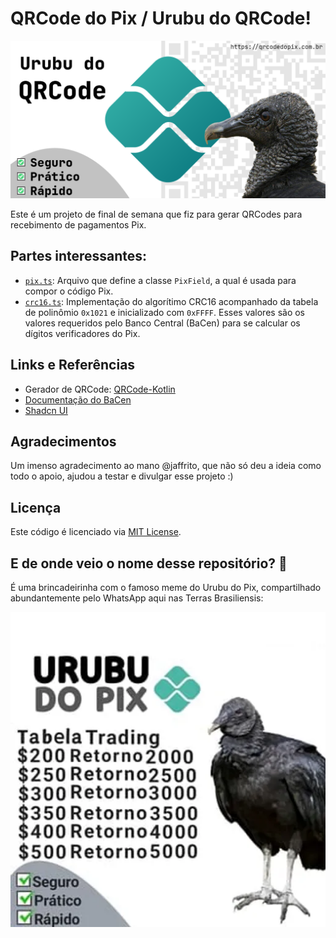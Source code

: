 # QRCode do Pix / Urubu do QRCode!

![Urubu do QRCode](public/images/urubu-do-qrcode.png "Logo do Projeto")

Este é um projeto de final de semana que fiz para gerar QRCodes para recebimento de pagamentos Pix.

## Partes interessantes:

- [`pix.ts`](lib/pix.ts): Arquivo que define a classe `PixField`, a qual é usada para compor o código Pix.
- [`crc16.ts`](lib/crc16.ts): Implementação do algorítimo CRC16 acompanhado da tabela de polinômio `0x1021` e
  inicializado com `0xFFFF`. Esses valores são os valores requeridos pelo Banco Central (BaCen) para se calcular os
  dígitos verificadores do Pix.

## Links e Referências

- Gerador de QRCode: [QRCode-Kotlin](https://qrcodekotlin.com)
- [Documentação do BaCen](https://www.bcb.gov.br/content/estabilidadefinanceira/pix/Regulamento_Pix/II_ManualdePadroesparaIniciacaodoPix.pdf)
- [Shadcn UI](https://ui.shadcn.com/)

## Agradecimentos

Um imenso agradecimento ao mano @jaffrito, que não só deu a ideia como todo o apoio, ajudou a testar e divulgar esse
projeto :)

## Licença

Este código é licenciado via [MIT License](https://rafaellins.mit-license.org/2021/).

## E de onde veio o nome desse repositório? 🤔

É uma brincadeirinha com o famoso meme do Urubu do Pix, compartilhado abundantemente pelo WhatsApp aqui nas Terras
Brasiliensis:

![Meme do Urubu do Pix](public/images/urubu-do-pix.png "Meme do Urubu do Pix")
